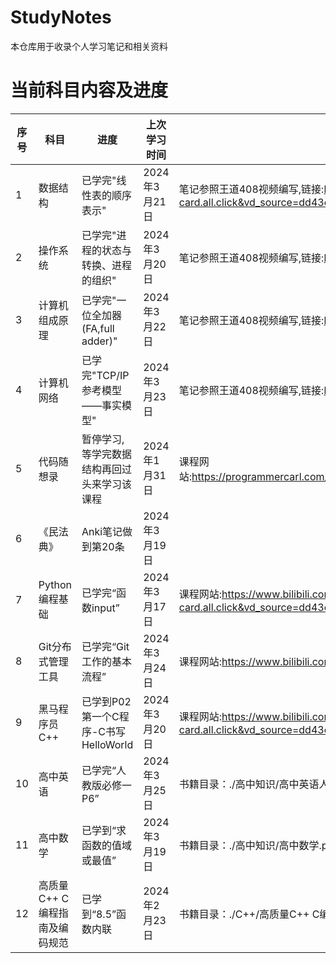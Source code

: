 # StudyNotes
本仓库用于收录个人学习笔记和相关资料

# 当前科目内容及进度
| 序号  | 科目                 | 进度                         | 上次学习时间     | 备注                                                                                                                                                 |
| --- | ------------------ | -------------------------- | ---------- | -------------------------------------------------------------------------------------------------------------------------------------------------- |
| 1   | 数据结构               | 已学完"线性表的顺序表示"              | 2024年3月21日 | 笔记参照王道408视频编写,链接:https://www.bilibili.com/video/BV1b7411N798/?spm_id_from=333.337.search-card.all.click&vd_source=dd43c4fe7051e2cb2b7b45e14475fa44 |
| 2   | 操作系统               | 已学完"进程的状态与转换、进程的组织"        | 2024年3月20日 | 笔记参照王道408视频编写,链接:https://www.bilibili.com/video/BV1YE411D7nH/?spm_id_from=333.337.search-card.all.click                                            |
| 3   | 计算机组成原理            | 已学完"一位全加器(FA,full adder)"  | 2024年3月22日 | 笔记参照王道408视频编写,链接:https://www.bilibili.com/video/BV1ps4y1d73V/?spm_id_from=333.337.search-card.all.click                                            |
| 4   | 计算机网络              | 已学完"TCP/IP参考模型——事实模型"      | 2024年3月23日 | 笔记参照王道408视频编写,链接:https://www.bilibili.com/video/BV19E411D78Q/?spm_id_from=333.337.search-card.all.click                                            |
| 5   | 代码随想录              | 暂停学习,等学完数据结构再回过头来学习该课程     | 2024年1月31日 | 课程网站:https://programmercarl.com/other/algo_pdf.html#pdf%E7%9A%84%E9%83%A8%E5%88%86%E6%88%AA%E5%9B%BE                                               |
| 6   | 《民法典》              | Anki笔记做到第20条               | 2024年3月19日 |                                                                                                                                                    |
| 7   | Python编程基础         | 已学完“函数input”               | 2024年3月17日 | 课程网站:https://www.bilibili.com/video/BV1wD4y1o7AS/?spm_id_from=333.337.search-card.all.click&vd_source=dd43c4fe7051e2cb2b7b45e14475fa44             |
| 8   | Git分布式管理工具         | 已学完“Git工作的基本流程”            | 2024年3月24日 | 课程网站:https://www.bilibili.com/video/BV1MU4y1Y7h5/?spm_id_from=333.337.search-card.all.click                                                        |
| 9   | 黑马程序员C++           | 已学到P02第一个C程序-C书写HelloWorld | 2024年3月20日 | 课程网站:https://www.bilibili.com/video/BV1et411b73Z/?spm_id_from=333.337.search-card.all.click&vd_source=dd43c4fe7051e2cb2b7b45e14475fa44             |
| 10  | 高中英语               | 已学完“人教版必修一 P6”             | 2024年3月25日 | 书籍目录：./高中知识/高中英语人教版1.pdf                                                                                                                           |
| 11  | 高中数学               | 已学到“求函数的值域或最值”             | 2024年3月19日 | 书籍目录：./高中知识/高中数学.pdf                                                                                                                               |
| 12  | 高质量C++  C编程指南及编码规范 | 已学到“8.5”函数内联               | 2024年2月23日 | 书籍目录：./C++/高质量C++  C编程指南及编码规范.pdf                                                                                                                  |

